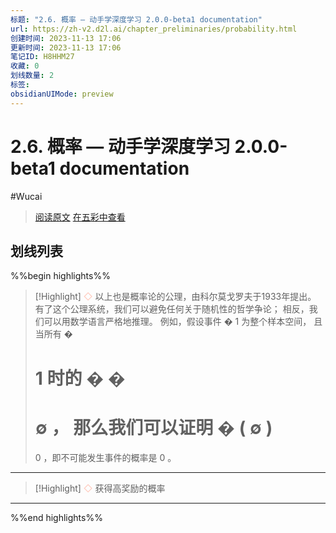 ```yaml
---
标题: "2.6. 概率 — 动手学深度学习 2.0.0-beta1 documentation"
url: https://zh-v2.d2l.ai/chapter_preliminaries/probability.html
创建时间: 2023-11-13 17:06
更新时间: 2023-11-13 17:06
笔记ID: H8HHM27
收藏: 0
划线数量: 2
标签: 
obsidianUIMode: preview
---
```


# 2.6. 概率 — 动手学深度学习 2.0.0-beta1 documentation 

#Wucai

> [阅读原文](https://zh-v2.d2l.ai/chapter_preliminaries/probability.html)
> [在五彩中查看](https://marker.dotalk.cn/#/?noteidx=H8HHM27)


## 划线列表
%%begin highlights%%
> [!Highlight] 
> <font color="#FFC7BA">◇  </font> 以上也是概率论的公理，由科尔莫戈罗夫于1933年提出。 有了这个公理系统，我们可以避免任何关于随机性的哲学争论； 相反，我们可以用数学语言严格地推理。 例如，假设事件
> �
> 1
> 为整个样本空间， 且当所有
> �
> >
> 1
> 时的
> �
> �
> =
> ∅
> ， 那么我们可以证明
> �
> (
> ∅
> )
> =
> 0
> ，即不可能发生事件的概率是
> 0
> 。

---

> [!Highlight] 
> <font color="#FFC7BA">◇  </font> 获得高奖励的概率

---

%%end highlights%%

